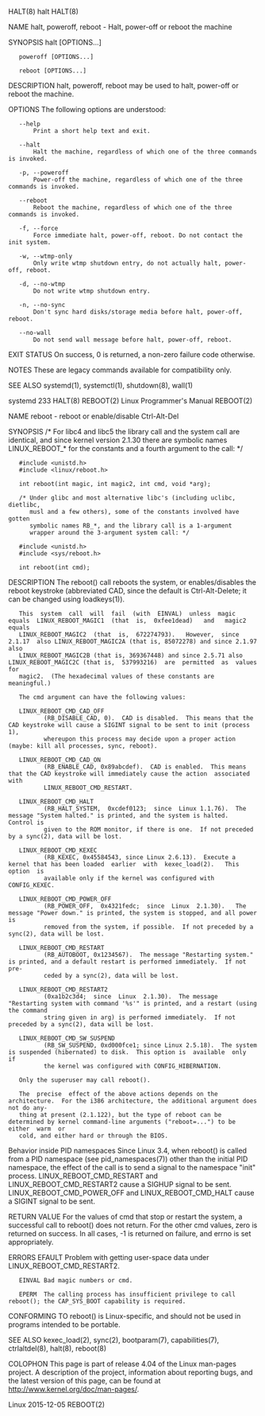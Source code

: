 HALT(8)                                                                halt                                                                HALT(8)

NAME
       halt, poweroff, reboot - Halt, power-off or reboot the machine

SYNOPSIS
       halt [OPTIONS...]

       poweroff [OPTIONS...]

       reboot [OPTIONS...]

DESCRIPTION
       halt, poweroff, reboot may be used to halt, power-off or reboot the machine.

OPTIONS
       The following options are understood:

       --help
           Print a short help text and exit.

       --halt
           Halt the machine, regardless of which one of the three commands is invoked.

       -p, --poweroff
           Power-off the machine, regardless of which one of the three commands is invoked.

       --reboot
           Reboot the machine, regardless of which one of the three commands is invoked.

       -f, --force
           Force immediate halt, power-off, reboot. Do not contact the init system.

       -w, --wtmp-only
           Only write wtmp shutdown entry, do not actually halt, power-off, reboot.

       -d, --no-wtmp
           Do not write wtmp shutdown entry.

       -n, --no-sync
           Don't sync hard disks/storage media before halt, power-off, reboot.

       --no-wall
           Do not send wall message before halt, power-off, reboot.

EXIT STATUS
       On success, 0 is returned, a non-zero failure code otherwise.

NOTES
       These are legacy commands available for compatibility only.

SEE ALSO
       systemd(1), systemctl(1), shutdown(8), wall(1)

systemd 233                                                                                                                                HALT(8)
REBOOT(2)                                                    Linux Programmer's Manual                                                   REBOOT(2)

NAME
       reboot - reboot or enable/disable Ctrl-Alt-Del

SYNOPSIS
       /* For libc4 and libc5 the library call and the system call
          are identical, and since kernel version 2.1.30 there are
          symbolic names LINUX_REBOOT_* for the constants and a
          fourth argument to the call: */

       #include <unistd.h>
       #include <linux/reboot.h>

       int reboot(int magic, int magic2, int cmd, void *arg);

       /* Under glibc and most alternative libc's (including uclibc, dietlibc,
          musl and a few others), some of the constants involved have gotten
          symbolic names RB_*, and the library call is a 1-argument
          wrapper around the 3-argument system call: */

       #include <unistd.h>
       #include <sys/reboot.h>

       int reboot(int cmd);

DESCRIPTION
       The  reboot()  call reboots the system, or enables/disables the reboot keystroke (abbreviated CAD, since the default is Ctrl-Alt-Delete; it
       can be changed using loadkeys(1)).

       This  system  call  will  fail  (with  EINVAL)  unless  magic  equals  LINUX_REBOOT_MAGIC1  (that  is,  0xfee1dead)   and   magic2   equals
       LINUX_REBOOT_MAGIC2  (that  is,  672274793).   However,  since  2.1.17  also LINUX_REBOOT_MAGIC2A (that is, 85072278) and since 2.1.97 also
       LINUX_REBOOT_MAGIC2B (that is, 369367448) and since 2.5.71 also LINUX_REBOOT_MAGIC2C (that is,  537993216)  are  permitted  as  values  for
       magic2.  (The hexadecimal values of these constants are meaningful.)

       The cmd argument can have the following values:

       LINUX_REBOOT_CMD_CAD_OFF
              (RB_DISABLE_CAD, 0).  CAD is disabled.  This means that the CAD keystroke will cause a SIGINT signal to be sent to init (process 1),
              whereupon this process may decide upon a proper action (maybe: kill all processes, sync, reboot).

       LINUX_REBOOT_CMD_CAD_ON
              (RB_ENABLE_CAD, 0x89abcdef).  CAD is enabled.  This means that the CAD keystroke will immediately cause the action  associated  with
              LINUX_REBOOT_CMD_RESTART.

       LINUX_REBOOT_CMD_HALT
              (RB_HALT_SYSTEM,  0xcdef0123;  since  Linux 1.1.76).  The message "System halted." is printed, and the system is halted.  Control is
              given to the ROM monitor, if there is one.  If not preceded by a sync(2), data will be lost.

       LINUX_REBOOT_CMD_KEXEC
              (RB_KEXEC, 0x45584543, since Linux 2.6.13).  Execute a kernel that has been loaded  earlier  with  kexec_load(2).   This  option  is
              available only if the kernel was configured with CONFIG_KEXEC.

       LINUX_REBOOT_CMD_POWER_OFF
              (RB_POWER_OFF,  0x4321fedc;  since  Linux  2.1.30).   The  message "Power down." is printed, the system is stopped, and all power is
              removed from the system, if possible.  If not preceded by a sync(2), data will be lost.

       LINUX_REBOOT_CMD_RESTART
              (RB_AUTOBOOT, 0x1234567).  The message "Restarting system." is printed, and a default restart is performed immediately.  If not pre‐
              ceded by a sync(2), data will be lost.

       LINUX_REBOOT_CMD_RESTART2
              (0xa1b2c3d4;  since  Linux  2.1.30).  The message "Restarting system with command '%s'" is printed, and a restart (using the command
              string given in arg) is performed immediately.  If not preceded by a sync(2), data will be lost.

       LINUX_REBOOT_CMD_SW_SUSPEND
              (RB_SW_SUSPEND, 0xd000fce1; since Linux 2.5.18).  The system is suspended (hibernated) to disk.  This option is  available  only  if
              the kernel was configured with CONFIG_HIBERNATION.

       Only the superuser may call reboot().

       The  precise  effect of the above actions depends on the architecture.  For the i386 architecture, the additional argument does not do any‐
       thing at present (2.1.122), but the type of reboot can be determined by kernel command-line arguments ("reboot=...") to be either  warm  or
       cold, and either hard or through the BIOS.

   Behavior inside PID namespaces
       Since  Linux  3.4, when reboot() is called from a PID namespace (see pid_namespaces(7)) other than the initial PID namespace, the effect of
       the call is to send a signal to the namespace "init" process.  LINUX_REBOOT_CMD_RESTART and LINUX_REBOOT_CMD_RESTART2 cause a SIGHUP signal
       to be sent.  LINUX_REBOOT_CMD_POWER_OFF and LINUX_REBOOT_CMD_HALT cause a SIGINT signal to be sent.

RETURN VALUE
       For  the  values  of cmd that stop or restart the system, a successful call to reboot() does not return.  For the other cmd values, zero is
       returned on success.  In all cases, -1 is returned on failure, and errno is set appropriately.

ERRORS
       EFAULT Problem with getting user-space data under LINUX_REBOOT_CMD_RESTART2.

       EINVAL Bad magic numbers or cmd.

       EPERM  The calling process has insufficient privilege to call reboot(); the CAP_SYS_BOOT capability is required.

CONFORMING TO
       reboot() is Linux-specific, and should not be used in programs intended to be portable.

SEE ALSO
       kexec_load(2), sync(2), bootparam(7), capabilities(7), ctrlaltdel(8), halt(8), reboot(8)

COLOPHON
       This page is part of release 4.04 of the Linux man-pages project.  A description of the project, information about reporting bugs, and  the
       latest version of this page, can be found at http://www.kernel.org/doc/man-pages/.

Linux                                                               2015-12-05                                                           REBOOT(2)
